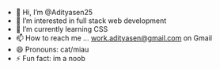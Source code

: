 - 👋 Hi, I’m @Adityasen25
- 👀 I’m interested in full stack web development
- 🌱 I’m currently learning CSS
- 📫 How to reach me ... work.adityasen@gmail.com on Gmail 
- 😄 Pronouns: cat/miau
- ⚡ Fun fact: im a noob

<!---
Adityasen25/Adityasen25 is a ✨ special ✨ repository because its `README.md` (this file) appears on your GitHub profile.
You can click the Preview link to take a look at your changes.
--->

